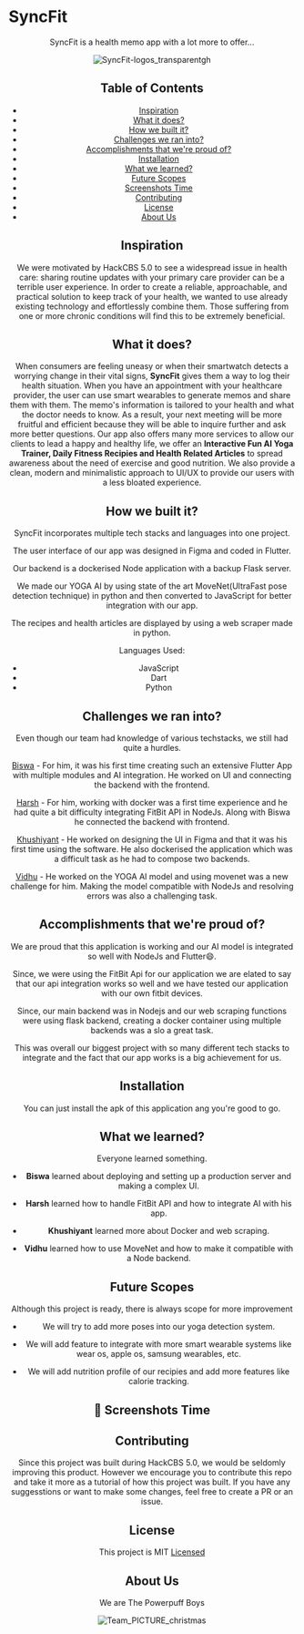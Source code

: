 # SyncFit

<center>
  
 SyncFit is a health memo app with a lot more to offer...
  


  ![SyncFit-logos_transparentgh](https://user-images.githubusercontent.com/74452705/200133542-38eeb4f8-d286-4ead-84e4-541f65244ce2.png)



## Table of Contents

- [Inspiration](#inspiration)
- [What it does?](#what-it-does)
- [How we built it?](#how-we-built-it)
- [Challenges we ran into?](#challenges-we-ran-into)
- [Accomplishments that we're proud of?](#accomplishments-that-were-proud-of)
- [Installation](#installation)
- [What we learned?](#what-we-learned)
- [Future Scopes](#future-scopes)
- [Screenshots Time](#screenshots-time)
- [Contributing](#contributing)
- [License](#license)
- [About Us](#about-us)

## Inspiration
  
We were motivated by HackCBS 5.0 to see a widespread issue in health care: sharing routine updates with your primary care provider can be a terrible user experience. In order to create a reliable, approachable, and practical solution to keep track of your health, we wanted to use already existing technology and effortlessly combine them. Those suffering from one or more chronic conditions will find this to be extremely beneficial. 

## What it does?

When consumers are feeling uneasy or when their smartwatch detects a worrying change in their vital signs, <b>SyncFit</b> gives them a way to log their health situation. When you have an appointment with your healthcare provider, the user can use smart wearables to generate memos and share them with them. The memo's information is tailored to your health and what the doctor needs to know. As a result, your next meeting will be more fruitful and efficient because they will be able to inquire further and ask more better questions. Our app also offers many more services to allow our clients to lead a happy and healthy life, we offer an <b>Interactive Fun AI Yoga Trainer, Daily Fitness Recipies and Health Related Articles</b> to spread awareness about the need of exercise and good nutrition. We also provide a clean, modern and minimalistic approach to UI/UX to provide our users with a less bloated experience.

## How we built it?

  SyncFit incorporates multiple tech stacks and languages into one project.
  
  The user interface of our app was designed in Figma and coded in Flutter.
  
  Our backend is a dockerised Node application with a backup Flask server.
  
  We made our YOGA AI by using state of the art MoveNet(UltraFast pose detection technique) in python and then converted to JavaScript for better integration with our app.
  
  The recipes and health articles are displayed by using a web scraper made in python.
  
  Languages Used:
  - JavaScript
  - Dart
  - Python  

## Challenges we ran into?

Even though our team had knowledge of various techstacks, we still had quite a hurdles.

[Biswa](https://github.com/2002Bishwajeet) - For him, it was his first time creating such an extensive Flutter App with multiple modules and AI integration. He worked on UI and connecting the backend with the frontend.

[Harsh](https://github.com/harshsH-28) - For him, working with docker was a first time experience and he had quite a bit difficulty integrating FitBit API in NodeJs. Along with Biswa he connected the backend with frontend.  
  
[Khushiyant](https://github.com/Khushiyant) - He worked on designing the UI in Figma and that it was his first time using the software. He also dockerised the application which was a difficult task as he had to compose two backends. 

[Vidhu](https://github.com/Kranium2002) - He worked on the YOGA AI model and using movenet was a new challenge for him. Making the model compatible with NodeJs and resolving errors was also a challenging task. 
  
## Accomplishments that we're proud of?

We are proud that this application is working and our AI model is integrated so well with NodeJs and Flutter😄.

Since, we were using the FitBit Api for our application we are elated to say that our api integration works so well and we have tested our application with our own fitbit devices.
  
Since, our main backend was in Nodejs and our web scraping functions were using flask backend, creating a docker container using multiple backends was a slo a great task.
  
This was overall our biggest project with so many different tech stacks to integrate and the fact that our app works is a big achievement for us.  

## Installation

  You can just install the apk of this application ang you're good to go.
  

## What we learned?

Everyone learned something.

- **Biswa** learned about deploying and setting up a production server and making a complex UI.

- **Harsh** learned how to handle FitBit API and how to integrate AI with his app.

- **Khushiyant** learned more about Docker and web scraping.

- **Vidhu** learned how to use MoveNet and how to make it compatible with a Node backend.

## Future Scopes

Although this project is ready, there is always scope for more improvement

- We will try to add more poses into our yoga detection system.

- We will add feature to integrate with more smart wearable systems like wear os, apple os, samsung wearables, etc.

- We will add nutrition profile of our recipies and add more features like calorie tracking.

## 📸 Screenshots Time


## Contributing

Since this project was built during HackCBS 5.0, we would be seldomly improving this product. However we encourage you to contribute this repo and take it more as a tutorial of how this project was built. If you have any suggesstions or want to make some changes, feel free to create a PR or an issue.

## License

This project is MIT [Licensed](./LICENSE)

## About Us

We are The Powerpuff Boys
  
![Team_PICTURE_christmas](https://user-images.githubusercontent.com/74452705/200132978-9b40b5fd-83d0-44d2-906e-fdbe7ad2942b.png)

